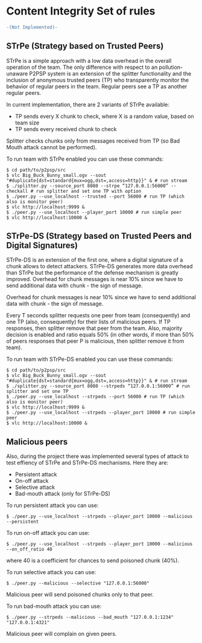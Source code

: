 # Content Integrity Set of rules

```diff
-(Not Implemented)-
```

## STrPe (Strategy based on Trusted Peers)

STrPe is a simple approach with a low data overhead in the overall operation of the team. The only difference with respect to an pollution-unaware P2PSP system is an extension of the splitter functionality and the inclusion of anonymous trusted peers (TP) who transparently monitor the behavior of regular peers in the team. Regular peers see a TP as another regular peers.

In current implementation, there are 2 variants of STrPe available:
- TP sends every X chunk to check, where X is a random value, based on team size
- TP sends every received chunk to check

Splitter checks chunks only from messages received from TP (so Bad Mouth attack cannot be performed).

To run team with STrPe enabled you can use these commands:
```
$ cd path/to/p2psp/src
$ vlc Big_Buck_Bunny_small.ogv --sout "#duplicate{dst=standard{mux=ogg,dst=,access=http}}" & # run stream
$ ./splitter.py --source_port 8080 --strpe “127.0.0.1:56000” --checkall # run splitter and set one TP with option
$ ./peer.py --use_localhost --trusted --port 56000 # run TP (which also is monitor peer)
$ vlc http://localhost:9999 &
$ ./peer.py --use_localhost --player_port 10000 # run simple peer
$ vlc http://localhost:10000 &
```

## STrPe-DS (Strategy based on Trusted Peers and Digital Signatures)

STrPe-DS is an extension of the first one, where a digital signature of a chunk allows to detect attackers. STrPe-DS generates more data overhead than STrPe but the performance of the defense mechanism is greatly improved.
Overhead for chunk messages is near 10% since we have to send additional data with chunk - the sign of message.

Overhead for chunk messages is near 10% since we have to send additional data with chunk - the sign of message.

Every T seconds splitter requests one peer from team (consequently) and one TP (also, consequently) for their lists of malicious peers. If TP responses, then splitter remove that peer from the team. Also, majority decision is enabled and ratio equals 50% (in other words, if more than 50% of peers responses that peer P is malicious, then splitter remove it from team).

To run team with STrPe-DS enabled you can use these commands:
```
$ cd path/to/p2psp/src
$ vlc Big_Buck_Bunny_small.ogv --sout "#duplicate{dst=standard{mux=ogg,dst=,access=http}}" & # run stream
$ ./splitter.py --source_port 8080 --strpeds “127.0.0.1:56000” # run splitter and set one TP
$ ./peer.py --use_localhost --strpeds --port 56000 # run TP (which also is monitor peer)
$ vlc http://localhost:9999 &
$ ./peer.py --use_localhost --strpeds --player_port 10000 # run simple peer
$ vlc http://localhost:10000 &
```

## Malicious peers
Also, during the project there was implemented several types of attack to test effiency of STrPe and STrPe-DS mechanisms. Here they are:
- Persistent attack
- On-off attack
- Selective attack
- Bad-mouth attack (only for STrPe-DS)

To run persistent attack you can use:
```
$ ./peer.py --use_localhost --strpeds --player_port 10000 --malicious --persistent
```
To run on-off attack you can use:
```
$ ./peer.py --use_localhost --strpeds --player_port 10000 --malicious --on_off_ratio 40
```
where 40 is a coefficient for chances to send poisoned chunk (40%).

To run selective attack you can use:
```
$ ./peer.py --malicious --selective "127.0.0.1:56000"
```
Malicious peer will send poisoned chunks only to that peer.

To run bad-mouth attack you can use:
```
$ ./peer.py --strpeds --malicious --bad_mouth "127.0.0.1:1234" "127.0.0.1:4321"
```
Malicious peer will complain on given peers.
